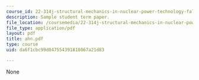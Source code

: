 ```yaml
---
course_id: 22-314j-structural-mechanics-in-nuclear-power-technology-fall-2006
description: Sample student term paper.
file_location: /coursemedia/22-314j-structural-mechanics-in-nuclear-power-technology-fall-2006/da6f1cbc99d047554391818067a21d83_ahn.pdf
file_type: application/pdf
layout: pdf
title: ahn.pdf
type: course
uid: da6f1cbc99d047554391818067a21d83

---
```

None